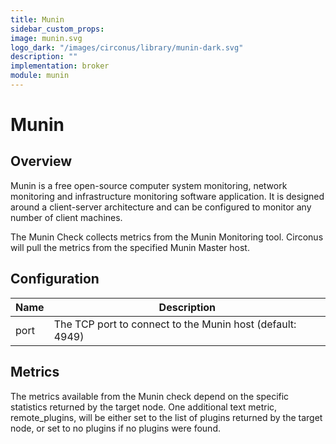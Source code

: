 ```yaml
---
title: Munin
sidebar_custom_props:
image: munin.svg
logo_dark: "/images/circonus/library/munin-dark.svg"
description: ""
implementation: broker
module: munin
---
```


# Munin

## Overview

Munin is a free open-source computer system monitoring, network monitoring and infrastructure monitoring software application. It is designed around a client-server architecture and can be configured to monitor any number of client machines.

The Munin Check collects metrics from the Munin Monitoring tool. Circonus will pull the metrics from the specified Munin Master host.

## Configuration

| Name | Description                                               |
| ---- | --------------------------------------------------------- |
| port | The TCP port to connect to the Munin host (default: 4949) |

## Metrics

The metrics available from the Munin check depend on the specific statistics returned by the target node. One additional text metric, remote_plugins, will be either set to the list of plugins returned by the target node, or set to no plugins if no plugins were found.
